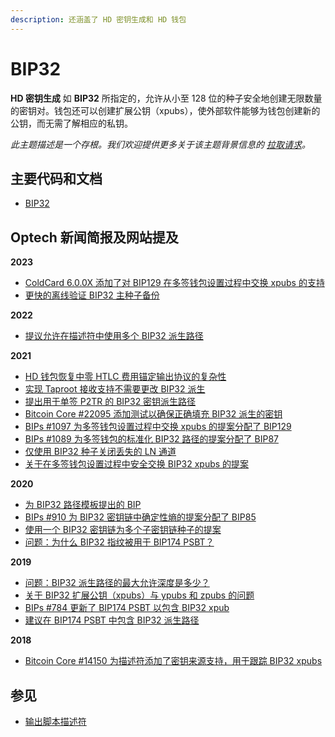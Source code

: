 ```yaml
---
description: 还涵盖了 HD 密钥生成和 HD 钱包
---
```


# BIP32

**HD 密钥生成** 如 **BIP32** 所指定的，允许从小至 128 位的种子安全地创建无限数量的密钥对。钱包还可以创建扩展公钥（xpubs），使外部软件能够为钱包创建新的公钥，而无需了解相应的私钥。

_此主题描述是一个存根。我们欢迎提供更多关于该主题背景信息的_ [_拉取请求_](https://github.com/bitcoinops/bitcoinops.github.io/edit/master/\_topics/en/hd-key-generation.md)_。_

## 主要代码和文档

* [BIP32](https://github.com/bitcoin/bips/blob/master/bip-0032.mediawiki)

## Optech 新闻简报及网站提及

**2023**

* [ColdCard 6.0.0X 添加了对 BIP129 在多签钱包设置过程中交换 xpubs 的支持](https://bitcoinops.org/en/newsletters/2023/05/24/#edge-firmware-for-coldcard-announced)
* [更快的离线验证 BIP32 主种子备份](https://bitcoinops.org/en/newsletters/2023/03/01/#faster-seed-backup-checksums)

**2022**

* [提议允许在描述符中使用多个 BIP32 派生路径](https://bitcoinops.org/en/newsletters/2022/08/03/#multiple-derivation-path-descriptors)

**2021**

* [HD 钱包恢复中零 HTLC 费用锚定输出协议的复杂性](https://bitcoinops.org/en/newsletters/2021/09/29/#challenges-recovering-ln-close-transactions-using-only-a-seed)
* [实现 Taproot 接收支持不需要更改 BIP32 派生](https://bitcoinops.org/en/newsletters/2021/07/14/#preparing-for-taproot-4-from-p2wpkh-to-single-sig-p2tr)
* [提出用于单签 P2TR 的 BIP32 密钥派生路径](https://bitcoinops.org/en/newsletters/2021/06/30/#key-derivation-path-for-single-sig-p2tr)
* [Bitcoin Core #22095 添加测试以确保正确填充 BIP32 派生的密钥](https://bitcoinops.org/en/newsletters/2021/06/09/#bitcoin-core-22095)
* [BIPs #1097 为多签钱包设置过程中交换 xpubs 的提案分配了 BIP129](https://bitcoinops.org/en/newsletters/2021/05/26/#bips-1097)
* [BIPs #1089 为多签钱包的标准化 BIP32 路径的提案分配了 BIP87](https://bitcoinops.org/en/newsletters/2021/05/26/#bips-1089)
* [仅使用 BIP32 种子关闭丢失的 LN 通道](https://bitcoinops.org/en/newsletters/2021/05/05/#closing-lost-channels-with-only-a-bip32-seed)
* [关于在多签钱包设置过程中安全交换 BIP32 xpubs 的提案](https://bitcoinops.org/en/newsletters/2021/02/17/#securely-setting-up-multisig-wallets)

**2020**

* [为 BIP32 路径模板提出的 BIP](https://bitcoinops.org/en/newsletters/2020/07/08/#proposed-bip-for-bip32-path-templates)
* [BIPs #910 为 BIP32 密钥链中确定性熵的提案分配了 BIP85](https://bitcoinops.org/en/newsletters/2020/06/17/#bips-910)
* [使用一个 BIP32 密钥链为多个子密钥链种子的提案](https://bitcoinops.org/en/newsletters/2020/04/15/#proposal-for-using-one-bip32-keychain-to-seed-multiple-child-keychains)
* [问题：为什么 BIP32 指纹被用于 BIP174 PSBT？](https://bitcoinops.org/en/newsletters/2020/01/29/#why-was-the-bip32-fingerprint-used-for-bip174-psbt)

**2019**

* [问题：BIP32 派生路径的最大允许深度是多少？](https://bitcoinops.org/en/newsletters/2019/12/18/#what-is-the-max-allowed-depth-for-bip32-derivation-paths)
* [关于 BIP32 扩展公钥（xpubs）与 ypubs 和 zpubs 的问题](https://bitcoinops.org/en/newsletters/2019/07/31/#why-does-the-importmulti-rpc-not-support-zpub-and-ypub)
* [BIPs #784 更新了 BIP174 PSBT 以包含 BIP32 xpub](https://bitcoinops.org/en/newsletters/2019/07/17/#bips-784)
* [建议在 BIP174 PSBT 中包含 BIP32 派生路径](https://bitcoinops.org/en/newsletters/2019/05/14/#addition-of-derivation-paths-to-bip174-psbts)

**2018**

* [Bitcoin Core #14150 为描述符添加了密钥来源支持，用于跟踪 BIP32 xpubs](https://bitcoinops.org/en/newsletters/2018/10/30/#bitcoin-core-14150)

## 参见

* [输出脚本描述符](https://bitcoinops.org/en/topics/output-script-descriptors/)
